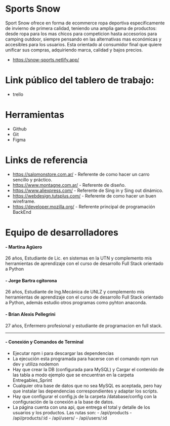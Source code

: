 # Sports Snow 

Sport Snow ofrece en forma de ecommerce ropa deportiva especificamente de invierno de primera calidad, teniendo una amplia gama de productos: desde ropa para los mas chicos para competicion hasta accesorios para camping outdoor, siempre pensando en las alternativas mas económicas y accesibles para los usuarios. Esta orientado al consumidor final que quiere unificar sus compras, adquiriendo marca, calidad y bajos precios.

- https://snow-sports.netlify.app/

# Link público del tablero de trabajo:
- trello

# Herramientas 
 - Github
 - Git
 - Figma

# Links de referencia

- https://salomonstore.com.ar/ - Referente de como hacer un carro sencillo y práctico.
- https://www.montagne.com.ar/ - Referente de diseño.
- https://www.aliexpress.com/ - Referente de Sing in y Sing out dinámico.
- https://webdesign.tutsplus.com/ - Referente de como hacer un buen wireframe.
- https://developer.mozilla.org/ - Referente principal de programación BackEnd

# Equipo de desarrolladores

#### - Martina Agüero

26 años, Estudiante de Lic. en sistemas en la UTN y complemento mis herramientas de aprendizaje con el curso de desarrollo Full Stack orientado a Python

#### - Jorge Bartra cgitorona 

26 años, Estudiante de Ing.Mecánica de UNLZ y complemento mis herramientas de aprendizaje con el curso de desarrollo Full Stack orientado a Python, además estudio otros programas como pyhton anaconda. 

#### - Brian Alexis Pellegrini

27 años, Enfermero profesional y estudiante de programacion en full stack.


____________________________________________________________________________________________________

#### - Conexión y Comandos de Terminal
- Ejecutar npm i para descargar las dependencias
- La ejecución esta programada para hacerse con el comando npm run dev y utiliza nodemon
- Hay que crear la DB (configurada para MySQL) y Cargar el contenido de las tabla a modo ejemplo que se encuentran en la carpeta Entregables_Sprint
- Cualquier otra base de datos que no sea MySQL es aceptada, pero hay que instalar las dependencias correspondientes y adaptar los scripts.
- Hay que configurar el config.js de la carpeta /database/config con la configuración de la conexión a la base de datos.
- La página cuenta con una api, que entrega el total y detalle de los usuarios y los productos. Las rutas son:
        - /api/products
        - /api/products/:id
        - /api/users/
        - /api/users/:id
